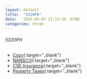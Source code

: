 ```yaml
---
layout: default
title:  "5220PH"
date:   2016-05-07 21:12:38 -0700
categories: three
---
```

###### 5220PH
*   [Cozy](https://home.cozy.co/){:target="_blank"}
*   [NANSCO](https://nansco.appfolio.com/connect/){:target="_blank"}
*   [CSE Insurance](https://portal-spinn.csespi.com/#/home/0){:target="_blank"}
*   [Property Taxes](https://www.propertytax.lacounty.gov){:target="_blank"}
